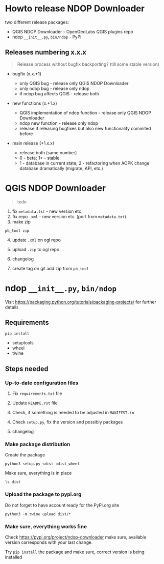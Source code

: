 # Howto release NDOP Downloader

two different release packages:

- QGIS NDOP Downloader - OpenGeoLabs QGIS plugins repo
- ndop `__init__.py`, `bin/ndop` - PyPi

## Releases numbering x.x.x

>Release process without bugfix backporting? (till some stable version)

- bugfix (x.x.+1)

    - only QGIS bug - release only QGIS NDOP Downloader
    - only ndop bug - release only ndop
    - if ndop bug affects QGIS - release both

- new functions (x.+1.x)

    - QGIS implementation of ndop function  - release only QGIS NDOP Downloader
    - ndop new function - release only ndop
    - release if releasing bugfixes but also new functionality commited before

    
- main release (+1.x.x)

    - release both (same number)
    - 0 - beta; 1< - stable
    - 1 - database in current state; 2 - refactoring when AOPK change database dramatically (migrate, API, etc.)


# QGIS NDOP Downloader
>todo

1. fix `metadata.txt` - new version etc.
2. fix repo `.xml` - new version etc. (port from `metadata.txt`)
3. make zip
```
pb_tool zip
``` 
4. update `.xml` on ogl repo 
5. upload `.zip` to ogl repo
    
6. changelog
7. create tag on git add zip from `pb_tool`

# ndop `__init__.py`, `bin/ndop`

Visit https://packaging.python.org/tutorials/packaging-projects/ for further
details

## Requirements

`pip install` 

* setuptools
* wheel 
* twine 

## Steps needed


### Up-to-date configuration files

1. Fix `requirements.txt` file
2. Update `README.rst` file
3. Check, if something is needed to be adjusted in `MANIFEST.in`
4. Check `setup.py`, fix the version and possibly packages

5. changelog

### Make package distribution

Create the package

```
python3 setup.py sdist bdist_wheel
```

Make sure, everything is in place

```
ls dist
```

### Upload the package to pypi.org

Do not forget to have account ready for the PyPi.org site

```
python3 -m twine upload dist/*
```

### Make sure, everything works fine

Check https://pypi.org/project/ndop-downloader make sure, available version
corresponds with your last change.

Try `pip install` the package and make sure, correct version is being installed


